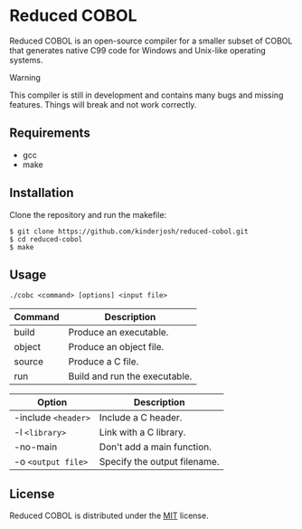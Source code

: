 # Reduced COBOL

Reduced COBOL is an open-source compiler for a smaller subset of COBOL that generates native C99 code for Windows and Unix-like operating systems.

> [!WARNING]
> This compiler is still in development and contains many bugs and missing features. Things will break and not work correctly.

## Requirements

- gcc
- make

## Installation

Clone the repository and run the makefile:

```console
$ git clone https://github.com/kinderjosh/reduced-cobol.git
$ cd reduced-cobol
$ make
```

## Usage

```
./cobc <command> [options] <input file>
```

| Command | Description |
| --- | --- |
| build | Produce an executable. |
| object | Produce an object file. |
| source | Produce a C file. |
| run | Build and run the executable. |

| Option | Description |
| --- | --- |
| -include ```<header>``` | Include a C header. |
| -l ```<library>``` | Link with a C library. |
| -no-main | Don't add a main function. |
| -o ```<output file>``` | Specify the output filename. |

## License

Reduced COBOL is distributed under the [MIT](./LICENSE) license.
